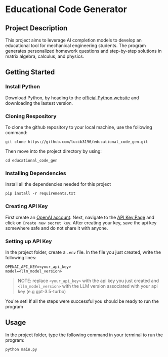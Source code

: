 # Educational Code Generator

## Project Description
 This project aims to leverage AI completion models to develop an educational tool for mechanical engineering students. The program generates personalized homework questions and step-by-step solutions in matrix algebra, calculus, and physics.

## Getting Started

### Install Python
 Download Python, by heading to the [official Python website](https://www.python.org/downloads/) and downloading the lastest version.

### Cloning Respository
 To clone the github repository to your local machine, use the following command:
 ```
 git clone https://github.com/lucib3196/educational_code_gen.git
 ```
 Then move into the project directory by using:
 ```
 cd educational_code_gen
 ```

### Installing Dependencies
 Install all the dependencies needed for this project
 ```
 pip install -r requirements.txt
 ```

### Creating API Key

 First create an [OpenAI account](https://auth0.openai.com/u/signup/identifier?state=hKFo2SBUaHE3QXZUcnRqamwwaDZqVHJOQ1JVYW05MkVTTG8wdaFur3VuaXZlcnNhbC1sb2dpbqN0aWTZIEFJTG1BZ25SS0Z5d1dzYkRPS3h6UnczcVRMRXdmeERho2NpZNkgRFJpdnNubTJNdTQyVDNLT3BxZHR3QjNOWXZpSFl6d0Q). Next, navigate to the [API Key Page](https://platform.openai.com/api-keys) and click on `Create new secret key`. After creating your key, save the api key somewhere safe and do not share it with anyone.

### Setting up API Key
 
 In the project folder, create a `.env` file. In the file you just created, write the following lines:
 ```
 OPENAI_API_KEY=<your_api_key>
 model=<llm_model_version>
 ```
 > NOTE: replace `<your_api_key>` with the api key you just created and `<llm_model_version>` with the LLM version associated with your api key (e.g gpt-3.5-turbo)


 You're set! If all the steps were successful you should be ready to run the program

 ## Usage
 In the project folder, type the following command in your terminal to run the program:
 ```
 python main.py
 ```